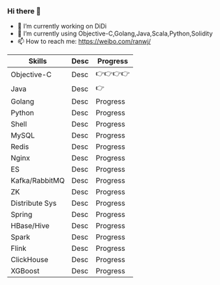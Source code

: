 ### Hi there 👋


- 🔭 I’m currently working on DiDi
- 🌱 I’m currently using Objective-C,Golang,Java,Scala,Python,Solidity
- 📫 How to reach me: https://weibo.com/ranwj/



Skills         |  Desc    |   Progress
-------------- | -------- | ----------
Objective-C    |  Desc    |   👉👉👉👉
Java           |  Desc    |   👉
Golang         |  Desc    |   Progress
Python         |  Desc    |   Progress
Shell          |  Desc    |   Progress
MySQL          |  Desc    |   Progress
Redis          |  Desc    |   Progress
Nginx          |  Desc    |   Progress
ES             |  Desc    |   Progress
Kafka/RabbitMQ |  Desc    |   Progress
ZK             |  Desc    |   Progress
Distribute Sys |  Desc    |   Progress
Spring         |  Desc    |   Progress
HBase/Hive     |  Desc    |   Progress
Spark          |  Desc    |   Progress
Flink          |  Desc    |   Progress
ClickHouse     |  Desc    |   Progress
XGBoost        |  Desc    |   Progress




